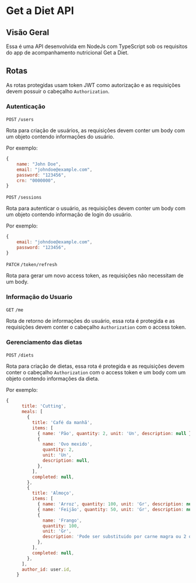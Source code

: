 # Get a Diet API

##  Visão Geral

Essa é uma API desenvolvida em NodeJs com TypeScript sob os requisitos do app de acompanhamento nutricional Get a Diet.

## Rotas 

As rotas protegidas usam token JWT como autorização e as requisições devem possuir o cabeçalho `Authorization`.

### Autenticação

`POST` `/users`

Rota para criação de usuários, as requisições devem conter um body com um objeto contendo informações do usuário.

Por exemplo: 
```javascript
{
    name: "John Doe",
    email: "johndoe@example.com",
    password: "123456",
    crn: "0000000",
}
```

`POST` `/sessions`

Rota para autenticar o usuário, as requisições devem conter um body com um objeto contendo informação de login do usuário.

Por exemplo: 
```javascript
{
    email: "johndoe@example.com",
    password: "123456",
}
```

`PATCH` `/token/refresh`

Rota para gerar um novo access token, as requisições não necessitam de um body.

### Informação do Usuario

`GET` `/me`

Rota de retorno de informações do usuário, essa rota é protegida e as requisições devem conter o cabeçalho `Authorization` com o access token.

### Gerenciamento das dietas

`POST` `/diets`

Rota para criação de dietas, essa rota é protegida e as requisições devem conter o cabeçalho `Authorization` com o access token e um body com um objeto contendo informações da dieta.

Por exemplo: 
```javascript
{
      title: 'Cutting',
      meals: [
        {
          title: 'Café da manhã',
          items: [
            { name: 'Pão', quantity: 2, unit: 'Un', description: null },
            {
              name: 'Ovo mexido',
              quantity: 2,
              unit: 'Un',
              description: null,
            },
          ],
          completed: null,
        },
        {
          title: 'Almoço',
          items: [
            { name: 'Arroz', quantity: 100, unit: 'Gr', description: null },
            { name: 'Feijão', quantity: 50, unit: 'Gr', description: null },
            {
              name: 'Frango',
              quantity: 100,
              unit: 'Gr',
              description: 'Pode ser substituido por carne magra ou 2 ovos',
            },
          ],
          completed: null,
        },
      ],
      author_id: user.id,
    }
```



